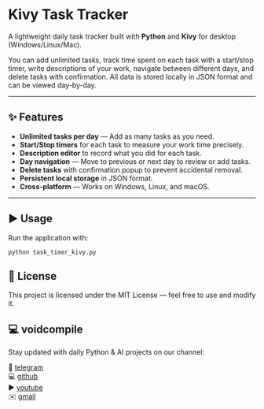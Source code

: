 # Kivy Task Tracker

A lightweight daily task tracker built with **Python** and **Kivy** for desktop (Windows/Linux/Mac).

You can add unlimited tasks, track time spent on each task with a start/stop timer, write descriptions of your work, navigate between different days, and delete tasks with confirmation. All data is stored locally in JSON format and can be viewed day-by-day.

---

## ✨ Features
- **Unlimited tasks per day** — Add as many tasks as you need.
- **Start/Stop timers** for each task to measure your work time precisely.
- **Description editor** to record what you did for each task.
- **Day navigation** — Move to previous or next day to review or add tasks.
- **Delete tasks** with confirmation popup to prevent accidental removal.
- **Persistent local storage** in JSON format.
- **Cross-platform** — Works on Windows, Linux, and macOS.

---

## ▶️ Usage
Run the application with:
```
python task_timer_kivy.py
```

## 📜 License
This project is licensed under the MIT License — feel free to use and modify it.

## 💻 voidcompile
Stay updated with daily Python & AI projects on our channel:

📢 [telegram](https://t.me/voidcompile)  
💻 [github](https://github.com/voidcompile)  
▶️ [youtube](https://youtube.com/@voidcompile)  
✉️ [gmail](mailto:voidcompile@gmail.com)  

